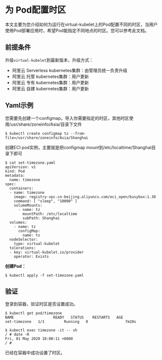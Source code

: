 # 为 Pod配置时区

本文主要为您介绍如何为运行在virtual-kubelet上的Pod配置不同的时区，当用户使用Pod部署应用时，希望Pod能指定不同地点的时区。您可以参考此文档。

## 前提条件

升级`virtual-kubelet`到最新版本，升级方式：

-   阿里云 Serverless kubernetes集群：由管理员统一负责升级
-   阿里云 托管 kubernetes集群：用户更新
-   阿里云 专有 kubernetes集群：用户更新
-   阿里云 自建 kubernetes集群：用户更新

## Yaml示例

您需要先创建一个configmap，导入你需要指定的时区，其他时区使用/usr/share/zoneinfo/Asia/目录下文件

```
$ kubectl create configmap tz --from-file=/usr/share/zoneinfo/Asia/Shanghai
```

创建ECI pod实例，主要就是把configmap mount到/etc/localtime/Shanghai目录下即可

```
$ cat set-timezone.yaml
apiVersion: v1
kind: Pod
metadata:
  name: timezone
spec:
  containers:
  - name: timezone
    image: registry-vpc.cn-beijing.aliyuncs.com/eci_open/busybox:1.30
    command: [ "sleep", "10000" ]
    volumeMounts:
      - name: tz
        mountPath: /etc/localtime
        subPath: Shanghai
  volumes:
    - name: tz
      configMap:
        name: tz
  nodeSelector:
    type: virtual-kubelet
  tolerations:
  - key: virtual-kubelet.io/provider
    operator: Exists
```

**创建Pod：**

```
$ kubectl apply -f set-timezone.yaml
```

## 验证

登录到容器，验证时区是否设置成功。

```
$ kubectl get pod/timezone
NAME                  READY   STATUS    RESTARTS   AGE
set-timezone   1/1         Running   0                 7m20s

$ kubectl exec timezone -it -- sh
/ # date -R
Fri, 01 May 2020 10:00:11 +0800
/ #
```

已经在容器中成功设置了时区。

